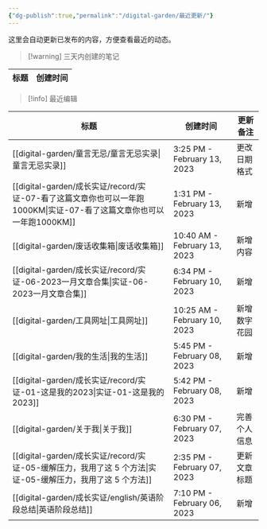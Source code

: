 ```yaml
---
{"dg-publish":true,"permalink":"/digital-garden/最近更新/"}
---
```



这里会自动更新已发布的内容，方便查看最近的动态。

> [!warning] 三天内创建的笔记

| 标题 | 创建时间 |
| -- | ---- |


> [!info] 最近编辑

| 标题                                                                                     | 创建时间                         | 更新备注   |
| -------------------------------------------------------------------------------------- | ---------------------------- | ------ |
| [[digital-garden/童言无忌/童言无忌实录\|童言无忌实录]]                                              | 3:25 PM - February 13, 2023  | 更改日期格式 |
| [[digital-garden/成长实证/record/实证-07-看了这篇文章你也可以一年跑1000KM\|实证-07-看了这篇文章你也可以一年跑1000KM]] | 1:31 PM - February 13, 2023  | 新增     |
| [[digital-garden/废话收集箱\|废话收集箱]]                                                     | 10:40 AM - February 13, 2023 | 新增内容   |
| [[digital-garden/成长实证/record/实证-06-2023一月文章合集\|实证-06-2023一月文章合集]]                   | 6:34 PM - February 10, 2023  | 新增     |
| [[digital-garden/工具网址\|工具网址]]                                                       | 10:25 AM - February 10, 2023 | 新增数字花园 |
| [[digital-garden/我的生活\|我的生活]]                                                       | 5:45 PM - February 08, 2023  | 新增     |
| [[digital-garden/成长实证/record/实证-01-这是我的2023\|实证-01-这是我的2023]]                       | 5:42 PM - February 08, 2023  | 新增     |
| [[digital-garden/关于我\|关于我]]                                                         | 6:30 PM - February 07, 2023  | 完善个人信息 |
| [[digital-garden/成长实证/record/实证-05-缓解压力，我用了这 5 个方法\|实证-05-缓解压力，我用了这 5 个方法]]         | 2:35 PM - February 07, 2023  | 更新文章标题 |
| [[digital-garden/成长实证/english/英语阶段总结\|英语阶段总结]]                                      | 7:10 PM - February 06, 2023  | 新增     |

